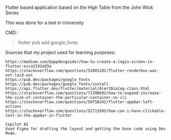 Flutter based application based on the High Table from the John Wick Series

This was done for a test in University

CMD:
> flutter pub add google_fonts

Sources that my project used for learning purposes:
```
https://medium.com/@appdevguider/how-to-create-a-login-screen-in-flutter-ecca2191dd3a
https://stackoverflow.com/questions/52801201/flutter-renderbox-was-not-laid-out
https://pub.dev/packages/google_fonts
https://pub.dev/packages/google_fonts/install
https://api.flutter.dev/flutter/material/AlertDialog-class.html
https://stackoverflow.com/questions/71398692/how-to-expand-increase-the-size-of-container-the-particular-container-on-cli
https://stackoverflow.com/questions/59758242/flutter-appbar-left-actions
https://stackoverflow.com/questions/52713583/how-can-i-have-clickable-text-in-the-appbar-in-flutter

Copilot AI
Used Figma for drafting the layout and getting the base code using Dev Mode.
```
